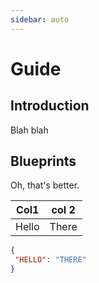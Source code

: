 ```yaml
---
sidebar: auto
---
```


# Guide

## Introduction

Blah blah

## Blueprints

Oh, that's better.

| Col1 | col 2 |
| ---- | ----- |
| Hello| There |

```json
{
 "HELLO": "THERE"
}
```


